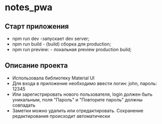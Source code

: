 # notes_pwa

## Старт приложения

- npm run dev -запускает dev server;
- npm run build - (build) сборка для production;
- npm run preview: - локальная preview production build;

## Описание проекта

- Использовала библиотеку Material UI
- Для входа в приложение необходимо ввести логин: john, пароль: 12345
- Или зарегистрировать нового пользователя, login должен быть уникальным, поля "Пароль" и "Повторите пароль" должны совпадать
- Заметки можно удалить или отредактировать. Сохранение редактирования происходит автоматически
